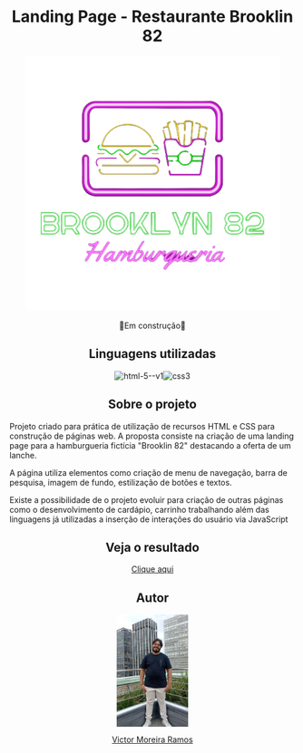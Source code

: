 <h1 align="center">Landing Page - Restaurante Brooklin 82</h1>

<p align="center"> <img src="https://github.com/TheV1k/hamburgueria-brooklin-82/blob/main/img/logo.png"></p>

<p align="center">🚧Em construção🚧</p>

<h2 align="center">Linguagens utilizadas</h2>

<p align="center"><img width="48" height="48" src="https://img.icons8.com/color/48/html-5--v1.png" alt="html-5--v1"/><img width="48" height="48" src="https://img.icons8.com/fluency/48/css3.png" alt="css3"/></p>

<h2 align="center"> Sobre o projeto </h2>

<p>Projeto criado para prática de utilização de recursos HTML e CSS para construção de páginas web. A proposta consiste na criação de uma landing page para a hamburgueria fictícia "Brooklin 82" destacando a oferta de um lanche.</p>

<p>A página utiliza elementos como criação de menu de navegação, barra de pesquisa, imagem de fundo, estilização de botões e textos. </p>

<p>Existe a possibilidade de o projeto evoluir para criação de outras páginas como o desenvolvimento de cardápio, carrinho trabalhando além das linguagens já utilizadas a inserção de interações do usuário via JavaScript</p>

<h2 align="center">Veja o resultado</h2>

<p align="center"><a href="https://hamburgueria-brooklin-82.vercel.app/">Clique aqui</a></p>

<h2 align="center">Autor</h2>

<p align="center"><img align="center" src="https://github.com/TheV1k/hamburgueria-brooklin-82/blob/main/img/victor.jpeg" style="width:25%" ></p>

<p align= "center"><a href="https://www.linkedin.com/in/victor-moreira-ramos-2b91b479/">Victor Moreira Ramos</a></p>









